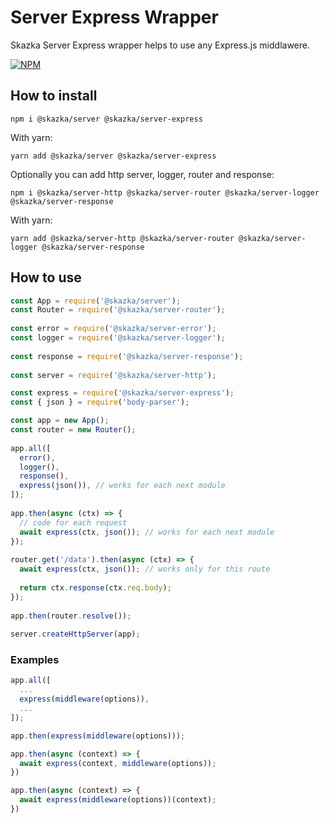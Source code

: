 # Server Express Wrapper

Skazka Server Express wrapper helps to use any Express.js middlawere.

[![NPM](https://nodei.co/npm/@skazka/server-express.png)](https://npmjs.org/package/@skazka/server-express)

## How to install

    npm i @skazka/server @skazka/server-express
    
With yarn:

    yarn add @skazka/server @skazka/server-express
    
Optionally you can add http server, logger, router and response:

    npm i @skazka/server-http @skazka/server-router @skazka/server-logger @skazka/server-response
      
With yarn:

    yarn add @skazka/server-http @skazka/server-router @skazka/server-logger @skazka/server-response

## How to use

```javascript
const App = require('@skazka/server');
const Router = require('@skazka/server-router');
        
const error = require('@skazka/server-error');
const logger = require('@skazka/server-logger');
        
const response = require('@skazka/server-response');
        
const server = require('@skazka/server-http');

const express = require('@skazka/server-express');
const { json } = require('body-parser');

const app = new App();
const router = new Router();
        
app.all([
  error(),
  logger(),
  response(),
  express(json()), // works for each next module
]);
    
app.then(async (ctx) => {
  // code for each request
  await express(ctx, json()); // works for each next module
});
    
router.get('/data').then(async (ctx) => {
  await express(ctx, json()); // works only for this route
  
  return ctx.response(ctx.req.body); 
});
        
app.then(router.resolve());
        
server.createHttpServer(app);
```

### Examples

```javascript
app.all([
  ...
  express(middleware(options)),
  ...
]);
```

```javascript
app.then(express(middleware(options)));
```

```javascript
app.then(async (context) => {
  await express(context, middleware(options));
})
```

```javascript
app.then(async (context) => {
  await express(middleware(options))(context);
})
